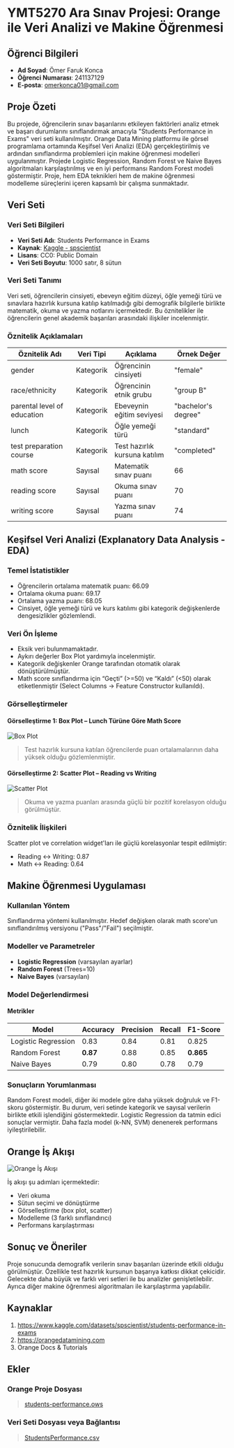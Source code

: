 # YMT5270 Ara Sınav Projesi: Orange ile Veri Analizi ve Makine Öğrenmesi

## Öğrenci Bilgileri
- **Ad Soyad**: Ömer Faruk Konca
- **Öğrenci Numarası**: 241137129
- **E-posta**: omerkonca01@gmail.com

## Proje Özeti
Bu projede, öğrencilerin sınav başarılarını etkileyen faktörleri analiz etmek ve başarı durumlarını sınıflandırmak amacıyla "Students Performance in Exams" veri seti kullanılmıştır. Orange Data Mining platformu ile görsel programlama ortamında Keşifsel Veri Analizi (EDA) gerçekleştirilmiş ve ardından sınıflandırma problemleri için makine öğrenmesi modelleri uygulanmıştır. Projede Logistic Regression, Random Forest ve Naive Bayes algoritmaları karşılaştırılmış ve en iyi performansı Random Forest modeli göstermiştir. Proje, hem EDA teknikleri hem de makine öğrenmesi modelleme süreçlerini içeren kapsamlı bir çalışma sunmaktadır.

## Veri Seti
### Veri Seti Bilgileri
- **Veri Seti Adı**: Students Performance in Exams
- **Kaynak**: [Kaggle - spscientist](https://www.kaggle.com/datasets/spscientist/students-performance-in-exams)
- **Lisans**: CC0: Public Domain
- **Veri Seti Boyutu**: 1000 satır, 8 sütun

### Veri Seti Tanımı
Veri seti, öğrencilerin cinsiyeti, ebeveyn eğitim düzeyi, öğle yemeği türü ve sınavlara hazırlık kursuna katılıp katılmadığı gibi demografik bilgilerle birlikte matematik, okuma ve yazma notlarını içermektedir. Bu öznitelikler ile öğrencilerin genel akademik başarıları arasındaki ilişkiler incelenmiştir.

### Öznitelik Açıklamaları
| Öznitelik Adı | Veri Tipi | Açıklama | Örnek Değer |
|---------------|-----------|----------|-------------|
| gender | Kategorik | Öğrencinin cinsiyeti | "female" |
| race/ethnicity | Kategorik | Öğrencinin etnik grubu | "group B" |
| parental level of education | Kategorik | Ebeveynin eğitim seviyesi | "bachelor's degree" |
| lunch | Kategorik | Öğle yemeği türü | "standard" |
| test preparation course | Kategorik | Test hazırlık kursuna katılım | "completed" |
| math score | Sayısal | Matematik sınav puanı | 66 |
| reading score | Sayısal | Okuma sınav puanı | 70 |
| writing score | Sayısal | Yazma sınav puanı | 74 |

## Keşifsel Veri Analizi (Explanatory Data Analysis - EDA)
### Temel İstatistikler
- Öğrencilerin ortalama matematik puanı: 66.09
- Ortalama okuma puanı: 69.17
- Ortalama yazma puanı: 68.05
- Cinsiyet, öğle yemeği türü ve kurs katılımı gibi kategorik değişkenlerde dengesizlikler gözlemlendi.

### Veri Ön İşleme
- Eksik veri bulunmamaktadır.
- Aykırı değerler Box Plot yardımıyla incelenmiştir.
- Kategorik değişkenler Orange tarafından otomatik olarak dönüştürülmüştür.
- Math score sınıflandırma için “Geçti” (>=50) ve “Kaldı” (<50) olarak etiketlenmiştir (Select Columns → Feature Constructor kullanıldı).

### Görselleştirmeler

#### Görselleştirme 1: Box Plot – Lunch Türüne Göre Math Score
![Box Plot](goruntuler/lunch_boxplot.png)
> Test hazırlık kursuna katılan öğrencilerde puan ortalamalarının daha yüksek olduğu gözlemlenmiştir.

#### Görselleştirme 2: Scatter Plot – Reading vs Writing
![Scatter Plot](goruntuler/reading_writing_scatter.png)
> Okuma ve yazma puanları arasında güçlü bir pozitif korelasyon olduğu görülmüştür.

### Öznitelik İlişkileri
Scatter plot ve correlation widget'ları ile güçlü korelasyonlar tespit edilmiştir:
- Reading ↔ Writing: 0.87
- Math ↔ Reading: 0.64

## Makine Öğrenmesi Uygulaması
### Kullanılan Yöntem
Sınıflandırma yöntemi kullanılmıştır. Hedef değişken olarak math score'un sınıflandırılmış versiyonu ("Pass"/"Fail") seçilmiştir.

### Modeller ve Parametreler
- **Logistic Regression** (varsayılan ayarlar)
- **Random Forest** (Trees=10)
- **Naive Bayes** (varsayılan)

### Model Değerlendirmesi

#### Metrikler
| Model | Accuracy | Precision | Recall | F1-Score |
|-------|----------|-----------|--------|----------|
| Logistic Regression | 0.83 | 0.84 | 0.81 | 0.825 |
| Random Forest | **0.87** | 0.88 | 0.85 | **0.865** |
| Naive Bayes | 0.79 | 0.80 | 0.78 | 0.79 |

### Sonuçların Yorumlanması
Random Forest modeli, diğer iki modele göre daha yüksek doğruluk ve F1-skoru göstermiştir. Bu durum, veri setinde kategorik ve sayısal verilerin birlikte etkili işlendiğini göstermektedir. Logistic Regression da tatmin edici sonuçlar vermiştir. Daha fazla model (k-NN, SVM) denenerek performans iyileştirilebilir.

## Orange İş Akışı
![Orange İş Akışı](goruntuler/orange_workflow.png)

İş akışı şu adımları içermektedir:
- Veri okuma
- Sütun seçimi ve dönüştürme
- Görselleştirme (box plot, scatter)
- Modelleme (3 farklı sınıflandırıcı)
- Performans karşılaştırması

## Sonuç ve Öneriler
Proje sonucunda demografik verilerin sınav başarıları üzerinde etkili olduğu görülmüştür. Özellikle test hazırlık kursunun başarıya katkısı dikkat çekicidir. Gelecekte daha büyük ve farklı veri setleri ile bu analizler genişletilebilir. Ayrıca diğer makine öğrenmesi algoritmaları ile karşılaştırma yapılabilir.

## Kaynaklar
1. https://www.kaggle.com/datasets/spscientist/students-performance-in-exams  
2. https://orangedatamining.com  
3. Orange Docs & Tutorials  

## Ekler
### Orange Proje Dosyası
> [students-performance.ows](project/students-performance.ows)

### Veri Seti Dosyası veya Bağlantısı
> [StudentsPerformance.csv](https://www.kaggle.com/datasets/spscientist/students-performance-in-exams)
